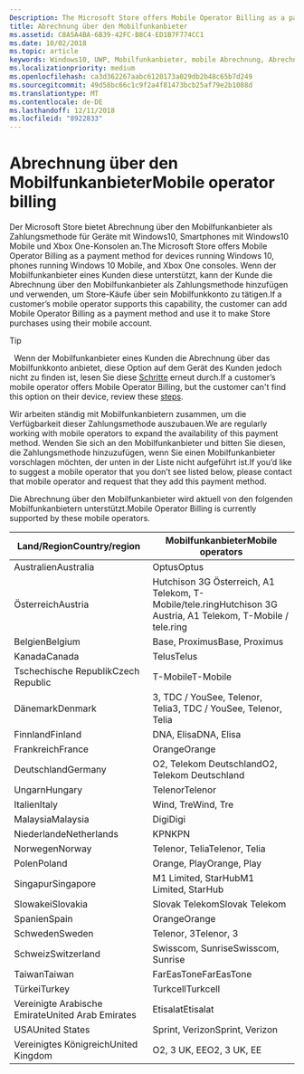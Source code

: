 ```yaml
---
Description: The Microsoft Store offers Mobile Operator Billing as a payment method for mobile operators who support this capability.
title: Abrechnung über den Mobilfunkanbieter
ms.assetid: C8A5A4BA-6B39-42FC-B8C4-ED1B7F774CC1
ms.date: 10/02/2018
ms.topic: article
keywords: Windows10, UWP, Mobilfunkanbieter, mobile Abrechnung, Abrechnung über den Mobilfunkanbieter
ms.localizationpriority: medium
ms.openlocfilehash: ca3d362267aabc6120173a029db2b48c65b7d249
ms.sourcegitcommit: 49d58bc66c1c9f2a4f81473bcb25af79e2b1088d
ms.translationtype: MT
ms.contentlocale: de-DE
ms.lasthandoff: 12/11/2018
ms.locfileid: "8922833"
---
```

# <a name="mobile-operator-billing"></a><span data-ttu-id="2ff20-103">Abrechnung über den Mobilfunkanbieter</span><span class="sxs-lookup"><span data-stu-id="2ff20-103">Mobile operator billing</span></span>


<span data-ttu-id="2ff20-104">Der Microsoft Store bietet Abrechnung über den Mobilfunkanbieter als Zahlungsmethode für Geräte mit Windows10, Smartphones mit Windows10 Mobile und Xbox One-Konsolen an.</span><span class="sxs-lookup"><span data-stu-id="2ff20-104">The Microsoft Store offers Mobile Operator Billing as a payment method for devices running Windows 10, phones running Windows 10 Mobile, and Xbox One consoles.</span></span> <span data-ttu-id="2ff20-105">Wenn der Mobilfunkanbieter eines Kunden diese unterstützt, kann der Kunde die Abrechnung über den Mobilfunkanbieter als Zahlungsmethode hinzufügen und verwenden, um Store-Käufe über sein Mobilfunkkonto zu tätigen.</span><span class="sxs-lookup"><span data-stu-id="2ff20-105">If a customer’s mobile operator supports this capability, the customer can add Mobile Operator Billing as a payment method and use it to make Store purchases using their mobile account.</span></span>

> [!TIP]
>  <span data-ttu-id="2ff20-106">Wenn der Mobilfunkanbieter eines Kunden die Abrechnung über das Mobilfunkkonto anbietet, diese Option auf dem Gerät des Kunden jedoch nicht zu finden ist, lesen Sie diese [Schritte](http://go.microsoft.com/fwlink/p/?LinkId=523993) erneut durch.</span><span class="sxs-lookup"><span data-stu-id="2ff20-106">If a customer’s mobile operator offers Mobile Operator Billing, but the customer can't find this option on their device, review these [steps](http://go.microsoft.com/fwlink/p/?LinkId=523993).</span></span>

<span data-ttu-id="2ff20-107">Wir arbeiten ständig mit Mobilfunkanbietern zusammen, um die Verfügbarkeit dieser Zahlungsmethode auszubauen.</span><span class="sxs-lookup"><span data-stu-id="2ff20-107">We are regularly working with mobile operators to expand the availability of this payment method.</span></span> <span data-ttu-id="2ff20-108">Wenden Sie sich an den Mobilfunkanbieter und bitten Sie diesen, die Zahlungsmethode hinzuzufügen, wenn Sie einen Mobilfunkanbieter vorschlagen möchten, der unten in der Liste nicht aufgeführt ist.</span><span class="sxs-lookup"><span data-stu-id="2ff20-108">If you’d like to suggest a mobile operator that you don’t see listed below, please contact that mobile operator and request that they add this payment method.</span></span>

<span data-ttu-id="2ff20-109">Die Abrechnung über den Mobilfunkanbieter wird aktuell von den folgenden Mobilfunkanbietern unterstützt.</span><span class="sxs-lookup"><span data-stu-id="2ff20-109">Mobile Operator Billing is currently supported by these mobile operators.</span></span>

| <span data-ttu-id="2ff20-110">Land/Region</span><span class="sxs-lookup"><span data-stu-id="2ff20-110">Country/region</span></span>  | <span data-ttu-id="2ff20-111">Mobilfunkanbieter</span><span class="sxs-lookup"><span data-stu-id="2ff20-111">Mobile operators</span></span>                 |
|-----------------|----------------------------------|
| <span data-ttu-id="2ff20-112">Australien</span><span class="sxs-lookup"><span data-stu-id="2ff20-112">Australia</span></span>       | <span data-ttu-id="2ff20-113">Optus</span><span class="sxs-lookup"><span data-stu-id="2ff20-113">Optus</span></span>                            |
| <span data-ttu-id="2ff20-114">Österreich</span><span class="sxs-lookup"><span data-stu-id="2ff20-114">Austria</span></span>         | <span data-ttu-id="2ff20-115">Hutchison 3G Österreich, A1 Telekom, T-Mobile/tele.ring</span><span class="sxs-lookup"><span data-stu-id="2ff20-115">Hutchison 3G Austria, A1 Telekom, T-Mobile / tele.ring</span></span>  |
| <span data-ttu-id="2ff20-116">Belgien</span><span class="sxs-lookup"><span data-stu-id="2ff20-116">Belgium</span></span>         | <span data-ttu-id="2ff20-117">Base, Proximus</span><span class="sxs-lookup"><span data-stu-id="2ff20-117">Base, Proximus</span></span>                   |
| <span data-ttu-id="2ff20-118">Kanada</span><span class="sxs-lookup"><span data-stu-id="2ff20-118">Canada</span></span>          | <span data-ttu-id="2ff20-119">Telus</span><span class="sxs-lookup"><span data-stu-id="2ff20-119">Telus</span></span>                            |
| <span data-ttu-id="2ff20-120">Tschechische Republik</span><span class="sxs-lookup"><span data-stu-id="2ff20-120">Czech Republic</span></span>  | <span data-ttu-id="2ff20-121">T-Mobile</span><span class="sxs-lookup"><span data-stu-id="2ff20-121">T-Mobile</span></span>                         |
| <span data-ttu-id="2ff20-122">Dänemark</span><span class="sxs-lookup"><span data-stu-id="2ff20-122">Denmark</span></span>         | <span data-ttu-id="2ff20-123">3, TDC / YouSee, Telenor, Telia</span><span class="sxs-lookup"><span data-stu-id="2ff20-123">3, TDC / YouSee, Telenor, Telia</span></span>  |
| <span data-ttu-id="2ff20-124">Finnland</span><span class="sxs-lookup"><span data-stu-id="2ff20-124">Finland</span></span>         | <span data-ttu-id="2ff20-125">DNA, Elisa</span><span class="sxs-lookup"><span data-stu-id="2ff20-125">DNA, Elisa</span></span>                       |
| <span data-ttu-id="2ff20-126">Frankreich</span><span class="sxs-lookup"><span data-stu-id="2ff20-126">France</span></span>          | <span data-ttu-id="2ff20-127">Orange</span><span class="sxs-lookup"><span data-stu-id="2ff20-127">Orange</span></span>                           |
| <span data-ttu-id="2ff20-128">Deutschland</span><span class="sxs-lookup"><span data-stu-id="2ff20-128">Germany</span></span>         | <span data-ttu-id="2ff20-129">O2, Telekom Deutschland</span><span class="sxs-lookup"><span data-stu-id="2ff20-129">O2, Telekom Deutschland</span></span>          |
| <span data-ttu-id="2ff20-130">Ungarn</span><span class="sxs-lookup"><span data-stu-id="2ff20-130">Hungary</span></span>         | <span data-ttu-id="2ff20-131">Telenor</span><span class="sxs-lookup"><span data-stu-id="2ff20-131">Telenor</span></span>                          |
| <span data-ttu-id="2ff20-132">Italien</span><span class="sxs-lookup"><span data-stu-id="2ff20-132">Italy</span></span>           | <span data-ttu-id="2ff20-133">Wind, Tre</span><span class="sxs-lookup"><span data-stu-id="2ff20-133">Wind, Tre</span></span>                        |
| <span data-ttu-id="2ff20-134">Malaysia</span><span class="sxs-lookup"><span data-stu-id="2ff20-134">Malaysia</span></span>        | <span data-ttu-id="2ff20-135">Digi</span><span class="sxs-lookup"><span data-stu-id="2ff20-135">Digi</span></span>                             |
| <span data-ttu-id="2ff20-136">Niederlande</span><span class="sxs-lookup"><span data-stu-id="2ff20-136">Netherlands</span></span>     | <span data-ttu-id="2ff20-137">KPN</span><span class="sxs-lookup"><span data-stu-id="2ff20-137">KPN</span></span>                              |
| <span data-ttu-id="2ff20-138">Norwegen</span><span class="sxs-lookup"><span data-stu-id="2ff20-138">Norway</span></span>          | <span data-ttu-id="2ff20-139">Telenor, Telia</span><span class="sxs-lookup"><span data-stu-id="2ff20-139">Telenor, Telia</span></span>                   |
| <span data-ttu-id="2ff20-140">Polen</span><span class="sxs-lookup"><span data-stu-id="2ff20-140">Poland</span></span>          | <span data-ttu-id="2ff20-141">Orange, Play</span><span class="sxs-lookup"><span data-stu-id="2ff20-141">Orange, Play</span></span>                     |
| <span data-ttu-id="2ff20-142">Singapur</span><span class="sxs-lookup"><span data-stu-id="2ff20-142">Singapore</span></span>       | <span data-ttu-id="2ff20-143">M1 Limited, StarHub</span><span class="sxs-lookup"><span data-stu-id="2ff20-143">M1 Limited, StarHub</span></span>              |
| <span data-ttu-id="2ff20-144">Slowakei</span><span class="sxs-lookup"><span data-stu-id="2ff20-144">Slovakia</span></span>        | <span data-ttu-id="2ff20-145">Slovak Telekom</span><span class="sxs-lookup"><span data-stu-id="2ff20-145">Slovak Telekom</span></span>                   |
| <span data-ttu-id="2ff20-146">Spanien</span><span class="sxs-lookup"><span data-stu-id="2ff20-146">Spain</span></span>           | <span data-ttu-id="2ff20-147">Orange</span><span class="sxs-lookup"><span data-stu-id="2ff20-147">Orange</span></span>                           |
| <span data-ttu-id="2ff20-148">Schweden</span><span class="sxs-lookup"><span data-stu-id="2ff20-148">Sweden</span></span>          | <span data-ttu-id="2ff20-149">Telenor, 3</span><span class="sxs-lookup"><span data-stu-id="2ff20-149">Telenor, 3</span></span>                       |
| <span data-ttu-id="2ff20-150">Schweiz</span><span class="sxs-lookup"><span data-stu-id="2ff20-150">Switzerland</span></span>     | <span data-ttu-id="2ff20-151">Swisscom, Sunrise</span><span class="sxs-lookup"><span data-stu-id="2ff20-151">Swisscom, Sunrise</span></span>                |
| <span data-ttu-id="2ff20-152">Taiwan</span><span class="sxs-lookup"><span data-stu-id="2ff20-152">Taiwan</span></span>          | <span data-ttu-id="2ff20-153">FarEasTone</span><span class="sxs-lookup"><span data-stu-id="2ff20-153">FarEasTone</span></span>                       |
| <span data-ttu-id="2ff20-154">Türkei</span><span class="sxs-lookup"><span data-stu-id="2ff20-154">Turkey</span></span>          | <span data-ttu-id="2ff20-155">Turkcell</span><span class="sxs-lookup"><span data-stu-id="2ff20-155">Turkcell</span></span>                         |
| <span data-ttu-id="2ff20-156">Vereinigte Arabische Emirate</span><span class="sxs-lookup"><span data-stu-id="2ff20-156">United Arab Emirates</span></span> | <span data-ttu-id="2ff20-157">Etisalat</span><span class="sxs-lookup"><span data-stu-id="2ff20-157">Etisalat</span></span>                    |
| <span data-ttu-id="2ff20-158">USA</span><span class="sxs-lookup"><span data-stu-id="2ff20-158">United States</span></span>   | <span data-ttu-id="2ff20-159">Sprint, Verizon</span><span class="sxs-lookup"><span data-stu-id="2ff20-159">Sprint, Verizon</span></span>                  |
| <span data-ttu-id="2ff20-160">Vereinigtes Königreich</span><span class="sxs-lookup"><span data-stu-id="2ff20-160">United Kingdom</span></span>  | <span data-ttu-id="2ff20-161">O2, 3 UK, EE</span><span class="sxs-lookup"><span data-stu-id="2ff20-161">O2, 3 UK, EE</span></span>                     |

 



 


 

 




